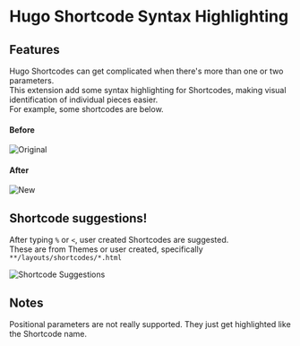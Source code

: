 # Hugo Shortcode Syntax Highlighting  

## Features  
Hugo Shortcodes can get complicated when there's more than one or two parameters.  
This extension add some syntax highlighting for Shortcodes, making visual identification of individual pieces easier.  
For example, some shortcodes are below.  


#### Before  
![Original](Hugo_Original.png)

#### After  
![New](Hugo_Demo.png)

## Shortcode suggestions!  
After typing `%` or `<`, user created Shortcodes are suggested.  
These are from Themes or user created, specifically `**/layouts/shortcodes/*.html`  

![Shortcode Suggestions](Hugo_ShortcodeSuggestions.gif)

## Notes  
Positional parameters are not really supported. They just get highlighted like the Shortcode name.